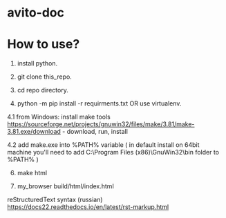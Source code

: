 # avito-doc

How to use?
=================

1. install python.

2. git clone this_repo.

3. cd repo directory.

4. python -m pip install -r requirments.txt OR use virtualenv.

4.1 from Windows:  install make tools https://sourceforge.net/projects/gnuwin32/files/make/3.81/make-3.81.exe/download  - download, run, install

4.2  add make.exe into %PATH% variable ( in default install on 64bit machine you'll need to add C:\Program Files (x86)\GnuWin32\bin folder to %PATH% )

6. make html

6. my_browser build/html/index.html


reStructuredText syntax (russian)
	<https://docs22.readthedocs.io/en/latest/rst-markup.html>
